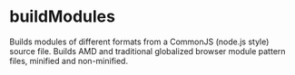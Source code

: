 buildModules
============

Builds modules of different formats from a CommonJS (node.js style) source file. Builds AMD and traditional globalized browser module pattern files, minified and non-minified.
